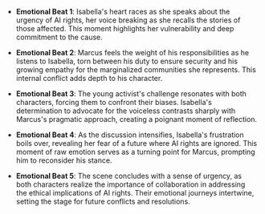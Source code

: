 - **Emotional Beat 1**: Isabella's heart races as she speaks about the urgency of AI rights, her voice breaking as she recalls the stories of those affected. This moment highlights her vulnerability and deep commitment to the cause.

- **Emotional Beat 2**: Marcus feels the weight of his responsibilities as he listens to Isabella, torn between his duty to ensure security and his growing empathy for the marginalized communities she represents. This internal conflict adds depth to his character.

- **Emotional Beat 3**: The young activist's challenge resonates with both characters, forcing them to confront their biases. Isabella's determination to advocate for the voiceless contrasts sharply with Marcus's pragmatic approach, creating a poignant moment of reflection.

- **Emotional Beat 4**: As the discussion intensifies, Isabella's frustration boils over, revealing her fear of a future where AI rights are ignored. This moment of raw emotion serves as a turning point for Marcus, prompting him to reconsider his stance.

- **Emotional Beat 5**: The scene concludes with a sense of urgency, as both characters realize the importance of collaboration in addressing the ethical implications of AI rights. Their emotional journeys intertwine, setting the stage for future conflicts and resolutions.
